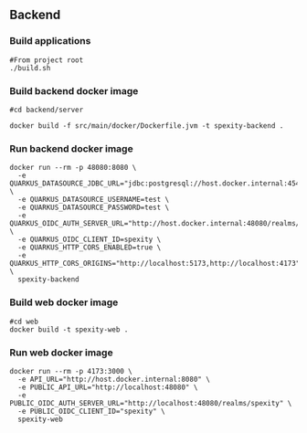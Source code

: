 ## Backend

### Build applications

```shell
#From project root
./build.sh
```

### Build backend docker image

```shell
#cd backend/server

docker build -f src/main/docker/Dockerfile.jvm -t spexity-backend .
```

### Run backend docker image

```shell
docker run --rm -p 48080:8080 \
  -e QUARKUS_DATASOURCE_JDBC_URL="jdbc:postgresql://host.docker.internal:45432/spexity" \
  -e QUARKUS_DATASOURCE_USERNAME=test \
  -e QUARKUS_DATASOURCE_PASSWORD=test \
  -e QUARKUS_OIDC_AUTH_SERVER_URL="http://host.docker.internal:48080/realms/spexity" \
  -e QUARKUS_OIDC_CLIENT_ID=spexity \
  -e QUARKUS_HTTP_CORS_ENABLED=true \
  -e QUARKUS_HTTP_CORS_ORIGINS="http://localhost:5173,http://localhost:4173" \
  spexity-backend
```

### Build web docker image

```shell
#cd web
docker build -t spexity-web .
```

### Run web docker image

```shell
docker run --rm -p 4173:3000 \
  -e API_URL="http://host.docker.internal:8080" \
  -e PUBLIC_API_URL="http://localhost:48080" \
  -e PUBLIC_OIDC_AUTH_SERVER_URL="http://localhost:48080/realms/spexity" \
  -e PUBLIC_OIDC_CLIENT_ID="spexity" \
  spexity-web
```
